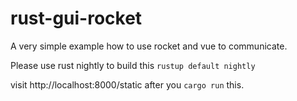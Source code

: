 # rust-gui-rocket
A very simple example how to use rocket and vue to communicate.


Please use rust nightly to build this
`rustup default nightly`

visit http://localhost:8000/static after you `cargo run` this.